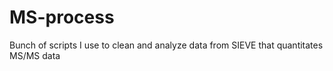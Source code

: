 # MS-process
Bunch of scripts I use to clean and analyze data from SIEVE that quantitates MS/MS data
